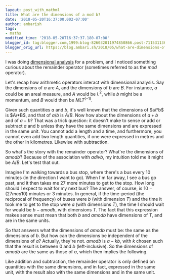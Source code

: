 ```yaml
---
layout: post_with_mathml
title: What are the dimensions of a mod b?
date: '2018-05-20T16:37:00.002-07:00'
author: ambarish
tags:
- maths
modified_time: '2018-05-20T16:37:37.180-07:00'
blogger_id: tag:blogger.com,1999:blog-826032011974850866.post-7115311366352243547
blogger_orig_url: https://blog.ambari.sh/2018/05/what-are-dimensions-of-mod-b.html
---
```


I was doing [dimensional analysis](https://en.wikipedia.org/wiki/Dimensional_analysis) for a problem, and I noticed something curious about the remainder operator (sometimes referred to as the $mod$ operator).

Let's recap how arithmetic operators interact with dimensional analysis. Say the dimensions of $a$ are $A$, and the dimensions of $b$ are $B$. For instance, $a$ could be an areal measure, and $A$ would be $L^2$, while $b$ might be a momentum, and $B$ would then be $MLT^(-1)$.

Given such quantities $a$ and $b$, it's well known that the dimensions of $a\*b$ is $A\*B$, and that of $a/b$ is $A/B$. Now how about the dimensions of $a+b$ and of $a-b$? That was a trick question: it doesn't make to sense or add or subtract $a$ and $b$ unless they have the same dimensions and are expressed in the same unit. You cannot add a length and a time, and furthermore, you cannot even add two length quantities, if one were expressed in metres and the other in kilometres. Likewise with subtraction.

So what's the story with the remainder operator? What're the dimensions of $a mod b$? Because of the association with $a div b$, my intuition told me it might be $A/B$. Let's test that out.

Imagine I'm walking towards a bus stop, where there's a bus every $10$ minutes (in the direction I want to go). When I'm far away, I see a bus go past, and it then takes me $27$ more minutes to get to the stop. How long should I expect to wait for my next bus? The answer, of course, is $10 - (27 mod 10)$ minutes or $3$ minutes. In general, if the time-period (the reciprocal of frequency) of buses were $b$ (with dimension $T$) and the time it took me to get to the stop were $a$ (with dimensions $T$), the time I should wait for would be $b - a mod b$, with dimensions $T$. The fact that this expression makes sense must mean that both $b$ and $a mod b$ have dimensions of $T$, and are in the same units.

So that answers what the dimensions of $a mod b$ must be: the same as the dimensions of $b$. But how can the dimensions be independent of the dimensions of $a$? Actually, they're not. $a mod b$ is $a - kb$, with $k$ chosen such that the result is between $0$ and $b$ (left-inclusive). So the dimensions of $a mod b$ are the same as those of $a$, which then implies the following.

Like addition and subtraction, the remainder operator is only defined on quantities with the same dimensions, and in fact, expressed in the same unit, with the result also with the same dimensions and in the same unit.
